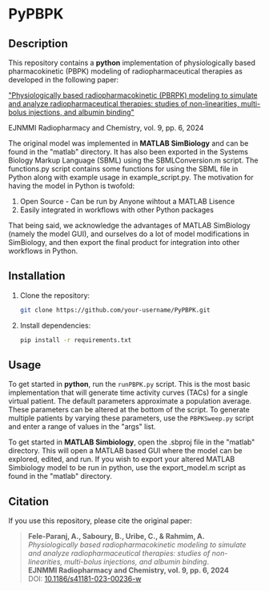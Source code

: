 # PyPBPK

## Description

This repository contains a **python** implementation of physiologically based pharmacokinetic (PBPK) modeling of radiopharmaceutical therapies as developed in the following paper:

["Physiologically based radiopharmacokinetic (PBRPK) modeling to simulate and analyze radiopharmaceutical therapies: studies of non-linearities, multi-bolus injections, and albumin binding"
](https://link.springer.com/article/10.1186/s41181-023-00236-w)

EJNMMI Radiopharmacy and Chemistry, vol. 9, pp. 6, 2024

The original model was implemented in **MATLAB SimBiology** and can be found in the "matlab" directory. It has also been exported in the Systems Biology Markup Language (SBML) using the SBMLConversion.m script. The functions.py script contains some functions for using the SBML file in Python along with example usage in example_script.py. The motivation for having the model in Python is twofold:

1. Open Source - Can be run by Anyone wihtout a MATLAB Lisence
2. Easily integrated in workflows with other Python packages

That being said, we acknowledge the advantages of MATLAB SimBiology (namely the model GUI), and ourselves do a lot of model modifications in SimBiology, and then export the final product for integration into other workflows in Python.

## Installation

1. Clone the repository:
   ```sh
   git clone https://github.com/your-username/PyPBPK.git
   ```
2. Install dependencies:
   ```sh
   pip install -r requirements.txt
   ```

## Usage

To get started in **python**, run the `runPBPK.py` script. This is the most basic implementation that will generate time activity curves (TACs) for a single virtual patient. The default parameters approximate a population average. These parameters can be altered at the bottom of the script. To generate multiple patients by varying these parameters, use the `PBPKSweep.py` script and enter a range of values in the "args" list.

To get started in **MATLAB Simbiology**, open the .sbproj file in the "matlab" directory. This will open a MATLAB based GUI where the model can be explored, edited, and run. If you wish to export your altered MATLAB Simbiology model to be run in python, use the export_model.m script as found in the "matlab" directory.

## **Citation**

If you use this repository, please cite the original paper:

> **Fele-Paranj, A., Saboury, B., Uribe, C., & Rahmim, A.**  
> *Physiologically based radiopharmacokinetic modeling to simulate and analyze radiopharmaceutical therapies: studies of non-linearities, multi-bolus injections, and albumin binding*.  
> **EJNMMI Radiopharmacy and Chemistry, vol. 9, pp. 6, 2024**  
> DOI: [10.1186/s41181-023-00236-w](https://doi.org/10.1186/s41181-023-00236-w) 
